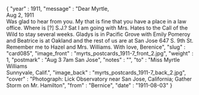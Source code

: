 {
  "year" : 1911,
  "message" : "Dear Myrtle,<br>Aug 2, 1911<br>Was glad to hear from you. My that is fine that you have a place in a law office. Where is [?] S.J.? Sat I am going with Mrs. Hates to the Call of the Wild to stay several weeks. Gladys is in Pacific Grove with Emily Pomeroy and Beatrice is at Oakland and the rest of us are at San Jose 647 S. 9th St. Remember me to Hazel and Mrs. Williams. With love, Berenice",
  "slug" : "card085",
  "image_front" : "myrts_postcards_1911-7_front_2.jpg",
  "weight" : 1,
  "postmark" : "Aug 3 7am San Jose",
  "notes" : "",
  "to" : "Miss Myrtle Williams<br> Sunnyvale, Calif.",
  "image_back" : "myrts_postcards_1911-7_back_2.jpg",
  "cover" : "Photograph: Lick Observatory near San Jose, California; Gather Storm on Mr. Hamilton",
  "from" : "Bernice",
  "date" : "1911-08-03"
}
